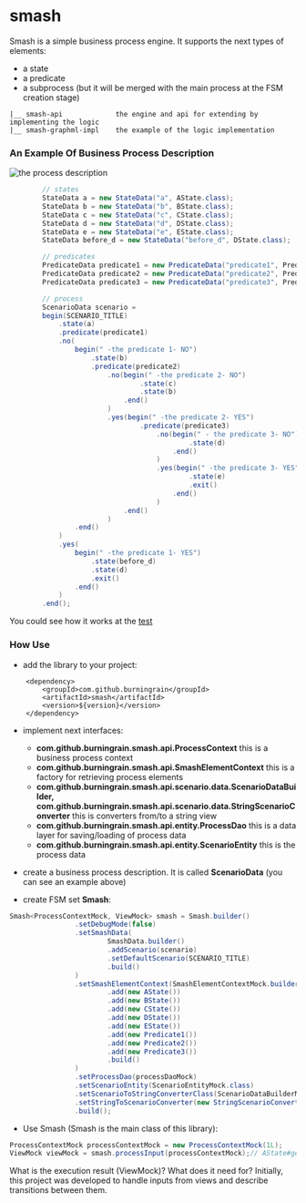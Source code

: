 # smash

Smash is a simple business process engine. 
It supports the next types of elements: 
* a state 
* a predicate
* a subprocess (but it will be merged with the main process at the FSM creation stage)
```
|__ smash-api             the engine and api for extending by implementing the logic
|__ smash-graphml-impl    the example of the logic implementation
```

### An Example Of Business Process Description

![the process description](https://github.com/burningrain/smash/blob/main/smash-graphml-impl/resources/example.png?raw=true)

```java
        // states
        StateData a = new StateData("a", AState.class);
        StateData b = new StateData("b", BState.class);
        StateData c = new StateData("c", CState.class);
        StateData d = new StateData("d", DState.class);
        StateData e = new StateData("e", EState.class);
        StateData before_d = new StateData("before_d", DState.class);

        // predicates
        PredicateData predicate1 = new PredicateData("predicate1", Predicate1.class);
        PredicateData predicate2 = new PredicateData("predicate2", Predicate2.class);
        PredicateData predicate3 = new PredicateData("predicate3", Predicate3.class);

        // process
        ScenarioData scenario =
        begin(SCENARIO_TITLE)
            .state(a)
            .predicate(predicate1)
            .no(
                begin(" -the predicate 1- NO")
                    .state(b)
                    .predicate(predicate2)
                        .no(begin(" -the predicate 2- NO")
                                .state(c)
                                .state(b)
                            .end()
                        )
                        .yes(begin(" -the predicate 2- YES")
                                .predicate(predicate3)
                                    .no(begin(" - the predicate 3- NO")
                                            .state(d)
                                        .end()
                                    )
                                    .yes(begin(" -the predicate 3- YES")
                                            .state(e)
                                            .exit()
                                        .end()
                                    )
                            .end()
                        )
                .end()
            )
            .yes(
                begin(" -the predicate 1- YES")
                    .state(before_d)
                    .state(d)
                    .exit()
                .end()
            )
        .end();
```
You could see how it works at the [test](com/github/burningrain/smash/api/scenario/builder/SmashBuilderTest.java)

### How Use

* add the library to your project:
```
    <dependency>
        <groupId>com.github.burningrain</groupId>
        <artifactId>smash</artifactId>
        <version>${version}</version>
    </dependency>
```

* implement next interfaces:
    - **com.github.burningrain.smash.api.ProcessContext** this is a business process context
    - **com.github.burningrain.smash.api.SmashElementContext** this is a factory for retrieving process elements
    - **com.github.burningrain.smash.api.scenario.data.ScenarioDataBuilder, 
       com.github.burningrain.smash.api.scenario.data.StringScenarioConverter** this is converters from/to a string view 
    - **com.github.burningrain.smash.api.entity.ProcessDao** this is a data layer for saving/loading of process data
    - **com.github.burningrain.smash.api.entity.ScenarioEntity** this is the process data

* create a business process description. It is called **ScenarioData** (you can see an example above)
* create FSM set  **Smash**:
```java
Smash<ProcessContextMock, ViewMock> smash = Smash.builder()
                .setDebugMode(false)
                .setSmashData(
                        SmashData.builder()
                        .addScenario(scenario)
                        .setDefaultScenario(SCENARIO_TITLE)
                        .build()
                )
                .setSmashElementContext(SmashElementContextMock.builder()
                        .add(new AState())
                        .add(new BState())
                        .add(new CState())
                        .add(new DState())
                        .add(new EState())
                        .add(new Predicate1())
                        .add(new Predicate2())
                        .add(new Predicate3())
                        .build()
                )
                .setProcessDao(processDaoMock)
                .setScenarioEntity(ScenarioEntityMock.class)
                .setScenarioToStringConverterClass(ScenarioDataBuilderMock.class)
                .setStringToScenarioConverter(new StringScenarioConverterMock())
                .build();
```

* Use Smash (Smash is the main class of this library):
```java
ProcessContextMock processContextMock = new ProcessContextMock(1L);
ViewMock viewMock = smash.processInput(processContextMock);// AState#getView
```

What is the execution result (ViewMock)? What does it need for?
Initially, this project was developed to handle inputs from views and describe transitions between them.